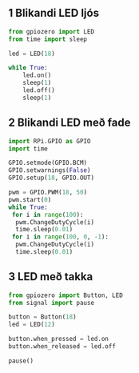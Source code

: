 ## 1 Blikandi LED ljós
``` python
from gpiozero import LED
from time import sleep

led = LED(18)

while True:
    led.on()
    sleep(1)
    led.off()
    sleep(1)

```

## 2 Blikandi LED með fade
``` python
import RPi.GPIO as GPIO
import time

GPIO.setmode(GPIO.BCM)
GPIO.setwarnings(False)
GPIO.setup(18, GPIO.OUT)

pwm = GPIO.PWM(18, 50)
pwm.start(0)
while True:
 for i in range(100):
  pwm.ChangeDutyCycle(i)
  time.sleep(0.01)
 for i in range(100, 0, -1):
  pwm.ChangeDutyCycle(i)
  time.sleep(0.01)
```

## 3 LED með takka
``` python
from gpiozero import Button, LED
from signal import pause

button = Button(18)
led = LED(12)

button.when_pressed = led.on
button.when_released = led.off

pause()
```
